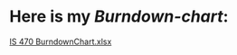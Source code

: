 # Here is my *Burndown-chart*:
[IS 470 BurndownChart.xlsx](https://github.com/FaisalOR/IS-470/files/8120882/IS.470.BurndownChart.xlsx)
